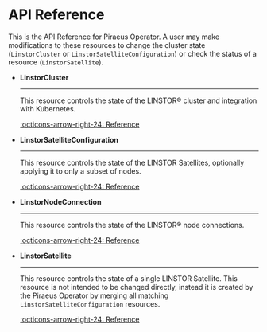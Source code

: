 # API Reference

This is the API Reference for Piraeus Operator. A user may make modifications to these resources to change the cluster
state (`LinstorCluster` or `LinstorSatelliteConfiguration`) or check the status of a resource (`LinstorSatellite`).

<div class="cards grid" markdown>

*   __LinstorCluster__

    ---

    This resource controls the state of the LINSTOR® cluster and integration with Kubernetes.

    [:octicons-arrow-right-24: Reference](./linstorcluster.md)

*   __LinstorSatelliteConfiguration__

    ---

    This resource controls the state of the LINSTOR Satellites, optionally applying it to only a subset of nodes.

    [:octicons-arrow-right-24: Reference](./linstorsatelliteconfiguration.md)

*   __LinstorNodeConnection__

    ---

    This resource controls the state of the LINSTOR® node connections.

    [:octicons-arrow-right-24: Reference](./linstornodeconnection.md)

*   __LinstorSatellite__

    ---

    This resource controls the state of a single LINSTOR Satellite. This resource is not intended to be changed directly,
    instead it is created by the Piraeus Operator by merging all matching `LinstorSatelliteConfiguration` resources.

    [:octicons-arrow-right-24: Reference](./linstorsatellite.md)

</div>
